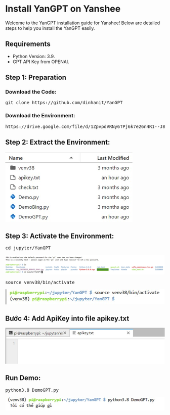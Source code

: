 # Install YanGPT on Yanshee

Welcome to the YanGPT installation guide for Yanshee! Below are detailed steps to help you install the YanGPT easily.

## Requirements

- Python Version: 3.9.
- GPT API Key from OPENAI.

## Step 1: Preparation
### Download the Code:

<pre>
git clone https://github.com/dinhanit/YanGPT
</pre>
### Download the Environment:
<pre>
https://drive.google.com/file/d/1ZpvpdVRNy6TPj6k7e26n4R1--J8cmzut/view?usp=sharing
</pre>

## Step 2: Extract the Environment:
![Logo 3](https://github.com/dinhanit/Yan/blob/main/GuideYanGPT/5.jpg)

## Step 3: Activate the Environment:
<pre>
cd jupyter/YanGPT
</pre>
![Logo 1](https://github.com/dinhanit/Yan/blob/main/GuideYanGPT/1.jpg)
<pre>
source venv38/bin/activate
</pre>
![Logo 2](https://github.com/dinhanit/Yan/blob/main/GuideYanGPT/2.jpg)

## Bước 4: Add ApiKey into file apikey.txt
![Logo 3](https://github.com/dinhanit/Yan/blob/main/GuideYanGPT/3.jpg)

## Run Demo:
<pre>
python3.8 DemoGPT.py
</pre>
![Logo 4](https://github.com/dinhanit/Yan/blob/main/GuideYanGPT/4.jpg)

